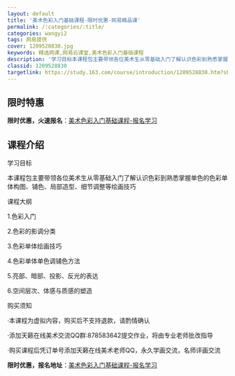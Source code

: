 ```yaml
---
layout: default
title: '美术色彩入门基础课程-限时优惠-网易精品课'
permalink: /:categories/:title/
categories: wangyi2
tags: 网易提供
cover: 1209528830.jpg
keywords: 精选网课,网易云课堂,美术色彩入门基础课程
description: '学习目标本课程包主要带领各位美术生从零基础入门了解认识色彩到熟悉掌握单色的色彩单体构图、铺色、局部造型、细节调整等绘画技'
classid: 1209528830
targetlink: https://study.163.com/course/introduction/1209528830.htm?share=1&shareId=1025206652&utm_campaign=share&utm_medium=iphoneShare&utm_source=&utm_u=1025206652
---
```


## 限时特惠

**限时优惠，火速报名**：[美术色彩入门基础课程-报名学习](https://study.163.com/course/introduction/1209528830.htm?share=1&shareId=1025206652&utm_campaign=share&utm_medium=iphoneShare&utm_source=&utm_u=1025206652)

## 课程介绍

学习目标

本课程包主要带领各位美术生从零基础入门了解认识色彩到熟悉掌握单色的色彩单体构图、铺色、局部造型、细节调整等绘画技巧



课程大纲

1.色彩入门

2.色彩的影调分类

3.色彩单体绘画技巧

4.色彩单体单色调铺色方法

5.亮部、暗部、投影、反光的表达

6.空间层次、体感与质感的塑造



购买须知

·本课程为虚拟内容，购买后不支持退款，请酌情确认

·添加天籁在线美术交流QQ群:878583642提交作业，将由专业老师批改指导

·购买课程后凭订单号添加天籁在线美术老师QQ，永久学画交流，名师评画交流

**限时优惠，报名地址**：[美术色彩入门基础课程-报名学习](https://study.163.com/course/introduction/1209528830.htm?share=1&shareId=1025206652&utm_campaign=share&utm_medium=iphoneShare&utm_source=&utm_u=1025206652)


